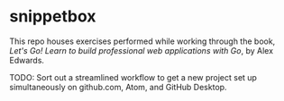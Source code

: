 # snippetbox

This repo houses exercises performed while working through the book,
_Let's Go! Learn to build professional web applications with Go_, by
Alex Edwards.

TODO: Sort out a streamlined workflow to get a new project set up
      simultaneously on github.com, Atom, and GitHub Desktop.
